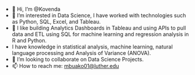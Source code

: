 - 👋 Hi, I’m @Kovenda
- 👀 I’m interested in Data Science, I have worked with technologies such as Python, SQL, Excel, and Tableau. 
- 🌱 I like building Analytics Dashboards in Tableau and using APIs to pull data and ETL using SQL for machine learning and regression analysis in R and Python.
-  I have knowledge in statistical analysis, machine learning, natural language processing and Analysis of Variance (ANOVA).
- 💞️ I’m looking to collaborate on Data Science Projects.
- 📫 How to reach me: mbuako01@luther.edu 

<!---
Kovenda/Kovenda is a ✨ special ✨ repository because its `README.md` (this file) appears on your GitHub profile.
You can click the Preview link to take a look at your changes.
--->
